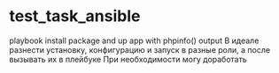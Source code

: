 # test_task_ansible
playbook install package and up app with phpinfo() output 
В идеале разнести установку, конфигурацию и запуск в разные роли, а после вызывать их в плейбуке 
При необходимости могу доработать

